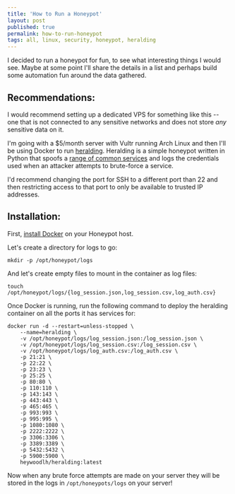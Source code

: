 ```yaml
---
title: 'How to Run a Honeypot'
layout: post
published: true
permalink: how-to-run-honeypot 
tags: all, linux, security, honeypot, heralding 
---
```


I decided to run a honeypot for fun, to see what interesting things I would see. Maybe at some point I'll share the details in a list and perhaps build some automation fun around the data gathered.

## Recommendations:

I would recommend setting up a dedicated VPS for something like this -- one that is not connected to any sensitive networks and does not store _any_ sensitive data on it. 

I'm going with a $5/month server with Vultr running Arch Linux and then I'll be using Docker to run [heralding](https://github.com/johnnykv/heralding). Heralding is a simple honeypot written in Python that spoofs a [range of common services](https://github.com/johnnykv/heralding) and logs the credentials used when an attacker attempts to brute-force a service.

I'd recommend changing the port for SSH to a different port than 22 and then restricting access to that port to only be available to trusted IP addresses.


## Installation:

First, [install Docker](https://docs.docker.com/engine/install/) on your Honeypot host.

Let's create a directory for logs to go:

```
mkdir -p /opt/honeypot/logs
```

And let's create empty files to mount in the container as log files:

```
touch /opt/honeypot/logs/{log_session.json,log_session.csv,log_auth.csv}
```

Once Docker is running, run the following command to deploy the heralding container on all the ports it has services for:

```
docker run -d --restart=unless-stopped \ 
	--name=heralding \
	-v /opt/honeypot/logs/log_session.json:/log_session.json \
	-v /opt/honeypot/logs/log_session.csv:/log_session.csv \
	-v /opt/honeypot/logs/log_auth.csv:/log_auth.csv \
	-p 21:21 \
	-p 22:22 \
	-p 23:23 \
	-p 25:25 \
	-p 80:80 \
	-p 110:110 \
	-p 143:143 \
	-p 443:443 \
	-p 465:465 \
	-p 993:993 \
	-p 995:995 \
	-p 1080:1080 \
	-p 2222:2222 \
	-p 3306:3306 \
	-p 3389:3389 \
	-p 5432:5432 \
	-p 5900:5900 \ 
	heywoodlh/heralding:latest
```

Now when any brute force attempts are made on your server they will be stored in the logs in `/opt/honeypots/logs` on your server!
